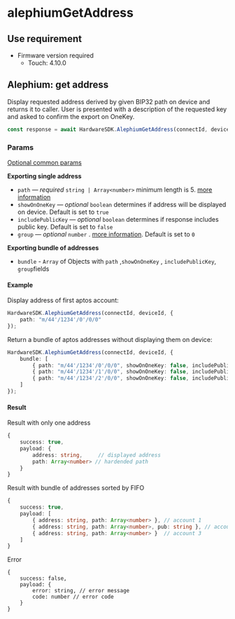 # alephiumGetAddress

## Use requirement

* Firmware version required
  * Touch: 4.10.0

## Alephium: get address

Display requested address derived by given BIP32 path on device and returns it to caller. User is presented with a description of the requested key and asked to confirm the export on OneKey.

```typescript
const response = await HardwareSDK.AlephiumGetAddress(connectId, deviceId, params)
```

### Params

[Optional common params](../../../hardware-sdk/api-reference/common-params.md)

**Exporting single address**

* `path` — _required_ `string | Array<number>`  minimum length is 5. [more information](../../../hardware-sdk/api-reference/path.md)
* `showOnOneKey` — _optional_ `boolean` determines if address will be displayed on device. Default is set to `true`
* `includePublicKey`  — _optional_ `boolean` determines if response includes public key. Default is set to `false`
* `group`  — _optional_ `number` .  [more information](https://docs.alephium.org/sdk/block).  Default is set to `0`

**Exporting bundle of addresses**

* `bundle` - `Array` of Objects with `path` ,`showOnOneKey` , `includePublicKey`, `group`fields

#### Example

Display address of first aptos account:

```typescript
HardwareSDK.AlephiumGetAddress(connectId, deviceId, {
    path: "m/44'/1234'/0'/0/0"
});
```

Return a bundle of aptos addresses without displaying them on device:

```typescript
HardwareSDK.AlephiumGetAddress(connectId, deviceId, {
    bundle: [
        { path: "m/44'/1234'/0'/0/0", showOnOneKey: false, includePublicKey: false }, // account 1
        { path: "m/44'/1234'/1'/0/0", showOnOneKey: false, includePublicKey: true }, // account 2
        { path: "m/44'/1234'/2'/0/0", showOnOneKey: false, includePublicKey: false }  // account 3
    ]
});
```

#### Result

Result with only one address

```typescript
{
    success: true,
    payload: {
        address: string,     // displayed address
        path: Array<number> // hardended path
    }
}
```

Result with bundle of addresses sorted by FIFO

```typescript
{
    success: true,
    payload: [
        { address: string, path: Array<number> }, // account 1
        { address: string, path: Array<number>, pub: string }, // account 2
        { address: string, path: Array<number> }  // account 3
    ]
}
```

Error

```
{
    success: false,
    payload: {
        error: string, // error message
        code: number // error code
    }
}
```
